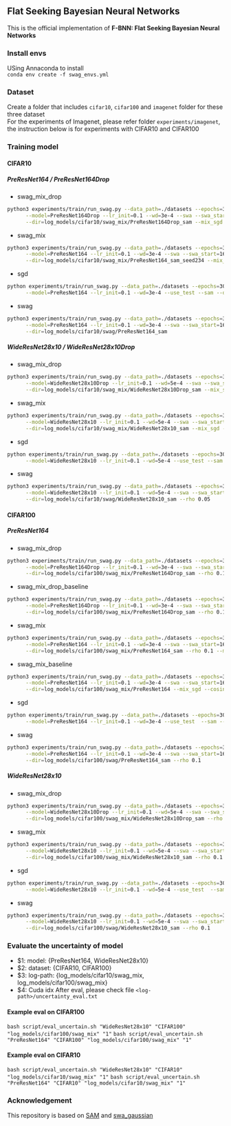 ## Flat Seeking Bayesian Neural Networks
This is the official implementation of **F-BNN: Flat Seeking Bayesian Neural Networks**
### Install envs
USing Annaconda to install  
`conda env create -f swag_envs.yml`

### Dataset
Create a folder that includes `cifar10`, `cifar100` and `imagenet` folder for these three dataset  
For the experiments of Imagenet, please refer folder   `experiments/imagenet`, the instruction below is for experiments with CIFAR10 and CIFAR100


### Training model
#### CIFAR10

[//]: # (CUDA_VISIBLE_DEVICES=1 python3 experiments/train/run_swag.py --data_path=./datasets --epochs=300 --dataset=CIFAR10 --save_freq=300 --model=PreResNet164 --lr_init=0.1 --wd=3e-4 --swa --swa_start=161 --swa_lr=0.05 --cov_mat --use_test --dir=log_models/cifar10/swag/PreResNet164)

##### PreResNet164 / PreResNet164Drop
- swag_mix_drop
```bash
python3 experiments/train/run_swag.py --data_path=./datasets --epochs=300 --dataset=CIFAR10 --save_freq=300 \
      --model=PreResNet164Drop --lr_init=0.1 --wd=3e-4 --swa --swa_start=161 --swa_lr=0.01 --cov_mat --use_test --sam \
      --dir=log_models/cifar10/swag_mix/PreResNet164Drop_sam --mix_sgd --cosine_schedule --rho 0.05
```
- swag_mix
```bash
python3 experiments/train/run_swag.py --data_path=./datasets --epochs=300 --dataset=CIFAR10 --save_freq=300 \
      --model=PreResNet164 --lr_init=0.1 --wd=3e-4 --swa --swa_start=161 --swa_lr=0.01 --cov_mat --use_test --sam \
      --dir=log_models/cifar10/swag_mix/PreResNet164_sam_seed234 --mix_sgd --cosine_schedule --rho 0.05 --seed 234
```
- sgd  
```bash
python experiments/train/run_swag.py --data_path=./datasets --epochs=300 --dataset=CIFAR10 --save_freq=300 \
      --model=PreResNet164 --lr_init=0.1 --wd=3e-4 --use_test --sam --dir=log_models/cifar10/sgd/PreResNet164_sam --rho 0.05
```
- swag  
```bash
python3 experiments/train/run_swag.py --data_path=./datasets --epochs=300 --dataset=CIFAR10 --save_freq=300 \
      --model=PreResNet164 --lr_init=0.1 --wd=3e-4 --swa --swa_start=161 --swa_lr=0.01 --cov_mat --use_test --sam --rho 0.05 \
      --dir=log_models/cifar10/swag/PreResNet164_sam
```

##### WideResNet28x10 / WideResNet28x10Drop
- swag_mix_drop  
```bash
python3 experiments/train/run_swag.py --data_path=./datasets --epochs=300 --dataset=CIFAR10 --save_freq=300 \
      --model=WideResNet28x10Drop --lr_init=0.1 --wd=5e-4 --swa --swa_start=161 --swa_lr=0.01 --cov_mat --use_test --sam --rho 0.05 \
      --dir=log_models/cifar10/swag_mix/WideResNet28x10Drop_sam --mix_sgd --cosine_schedule
```

- swag_mix  
```bash
python3 experiments/train/run_swag.py --data_path=./datasets --epochs=300 --dataset=CIFAR10 --save_freq=300 \
      --model=WideResNet28x10 --lr_init=0.1 --wd=5e-4 --swa --swa_start=161 --swa_lr=0.01 --cov_mat --use_test --sam --rho 0.05 \
      --dir=log_models/cifar10/swag_mix/WideResNet28x10_sam --mix_sgd --cosine_schedule
```

- sgd  
```bash
python experiments/train/run_swag.py --data_path=./datasets --epochs=300 --dataset=CIFAR10 --save_freq=300 \
      --model=WideResNet28x10 --lr_init=0.1 --wd=5e-4 --use_test --sam --dir=log_models/cifar10/sgd/WideResNet28x10_sam --rho 0.05
```
- swag  
```bash
python3 experiments/train/run_swag.py --data_path=./datasets --epochs=300 --dataset=CIFAR10 --save_freq=300 \
      --model=WideResNet28x10 --lr_init=0.1 --wd=5e-4 --swa --swa_start=161 --swa_lr=0.01 --cov_mat --use_test --sam \
      --dir=log_models/cifar10/swag/WideResNet28x10_sam --rho 0.05
```

#### CIFAR100
##### PreResNet164
- swag_mix_drop  
```bash
python3 experiments/train/run_swag.py --data_path=./datasets --epochs=300 --dataset=CIFAR100 --save_freq=300 \
      --model=PreResNet164Drop --lr_init=0.1 --wd=3e-4 --swa --swa_start=161 --swa_lr=0.05 --cov_mat --use_test  --sam \
      --dir=log_models/cifar100/swag_mix/PreResNet164Drop_sam --rho 0.1 --mix_sgd --cosine_schedule
```
- swag_mix_drop_baseline  
```bash
python3 experiments/train/run_swag.py --data_path=./datasets --epochs=300 --dataset=CIFAR100 --save_freq=300 \
      --model=PreResNet164Drop --lr_init=0.1 --wd=3e-4 --swa --swa_start=161 --swa_lr=0.05 --cov_mat --use_test  --sam \
      --dir=log_models/cifar100/swag_mix/PreResNet164Drop_sam --rho 0.1 --mix_sgd --cosine_schedule
```
- swag_mix  
```bash
python3 experiments/train/run_swag.py --data_path=./datasets --epochs=300 --dataset=CIFAR100 --save_freq=300 \
      --model=PreResNet164 --lr_init=0.1 --wd=3e-4 --swa --swa_start=161 --swa_lr=0.05 --cov_mat --use_test  --sam \
      --dir=log_models/cifar100/swag_mix/PreResNet164_sam --rho 0.1 --mix_sgd --cosine_schedule
```
- swag_mix_baseline  
```bash
python3 experiments/train/run_swag.py --data_path=./datasets --epochs=300 --dataset=CIFAR100 --save_freq=300 \
      --model=PreResNet164 --lr_init=0.1 --wd=3e-4 --swa --swa_start=161 --swa_lr=0.05 --cov_mat --use_test \
      --dir=log_models/cifar100/swag_mix/PreResNet164 --mix_sgd --cosine_schedule
```

- sgd  
```bash
python experiments/train/run_swag.py --data_path=./datasets --epochs=300 --dataset=CIFAR100 --save_freq=300 \
      --model=PreResNet164 --lr_init=0.1 --wd=3e-4 --use_test  --sam --dir=log_models/cifar100/sgd/PreResNet164_sam  --rho 0.1
```
- swag  
```bash
python3 experiments/train/run_swag.py --data_path=./datasets --epochs=300 --dataset=CIFAR100 --save_freq=300 \
      --model=PreResNet164 --lr_init=0.1 --wd=3e-4 --swa --swa_start=161 --swa_lr=0.05 --cov_mat --use_test  --sam \
      --dir=log_models/cifar100/swag/PreResNet164_sam --rho 0.1
```
##### WideResNet28x10

- swag_mix_drop  
```bash
python3 experiments/train/run_swag.py --data_path=./datasets --epochs=300 --dataset=CIFAR100 --save_freq=300 \
      --model=WideResNet28x10Drop --lr_init=0.1 --wd=5e-4 --swa --swa_start=161 --swa_lr=0.05 --cov_mat --use_test  --sam \
      --dir=log_models/cifar100/swag_mix/WideResNet28x10Drop_sam --rho 0.1 --mix_sgd --cosine_schedule
  ```
- swag_mix  
```bash
python3 experiments/train/run_swag.py --data_path=./datasets --epochs=300 --dataset=CIFAR100 --save_freq=300 \
      --model=WideResNet28x10 --lr_init=0.1 --wd=5e-4 --swa --swa_start=161 --swa_lr=0.05 --cov_mat --use_test  --sam \
      --dir=log_models/cifar100/swag_mix/WideResNet28x10_sam --rho 0.1 --mix_sgd --cosine_schedule
```
- sgd  
```bash
python experiments/train/run_swag.py --data_path=./datasets --epochs=300 --dataset=CIFAR100 --save_freq=300 \
      --model=WideResNet28x10 --lr_init=0.1 --wd=5e-4 --use_test  --sam --dir=log_models/cifar100/sgd/WideResNet28x10_sam --rho 0.1
```
- swag  
```bash
python3 experiments/train/run_swag.py --data_path=./datasets --epochs=300 --dataset=CIFAR100 --save_freq=300 \
      --model=WideResNet28x10 --lr_init=0.1 --wd=5e-4 --swa --swa_start=161 --swa_lr=0.05 --cov_mat --use_test  --sam \
      --dir=log_models/cifar100/swag/WideResNet28x10_sam --rho 0.1
```
    
### Evaluate the uncertainty of model

- $1: model: {PreResNet164, WideResNet28x10}
- $2: dataset: {CIFAR10, CIFAR100}
- $3: log-path: {log_models/cifar10/swag_mix, log_models/cifar100/swag_mix}
- $4: Cuda idx
After eval, please check file `<log-path>/uncertainty_eval.txt`
#### Example eval on CIFAR100

`bash script/eval_uncertain.sh "WideResNet28x10" "CIFAR100" "log_models/cifar100/swag_mix" "1"`
`bash script/eval_uncertain.sh "PreResNet164" "CIFAR100" "log_models/cifar100/swag_mix" "1"`


#### Example eval on CIFAR10
`bash script/eval_uncertain.sh "WideResNet28x10" "CIFAR10" "log_models/cifar10/swag_mix" "1"`
`bash script/eval_uncertain.sh "PreResNet164" "CIFAR10" "log_models/cifar10/swag_mix" "1"`


### Acknowledgement
This repository is based on [SAM](https://github.com/davda54/sam) and [swa_gaussian
](https://github.com/wjmaddox/swa_gaussian)
